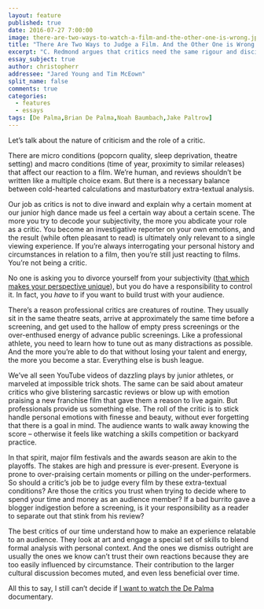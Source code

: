 ```yaml
---
layout: feature
published: true
date: 2016-07-27 7:00:00
image: there-are-two-ways-to-watch-a-film-and-the-other-one-is-wrong.jpg
title: "There Are Two Ways to Judge a Film. And the Other One is Wrong."
excerpt: "C. Redmond argues that critics need the same rigour and discipline as professional athletes."
essay_subject: true
author: christopherr
addressee: "Jared Young and Tim McEown"
split_name: false
comments: true
categories:
  - features
  - essays
tags: [De Palma,Brian De Palma,Noah Baumbach,Jake Paltrow]
---
```

Let’s talk about the nature of criticism and the role of a critic.

There are micro conditions (popcorn quality, sleep deprivation, theatre setting) and macro conditions (time of year, proximity to similar releases) that affect our reaction to a film. We’re human, and reviews shouldn’t be written like a multiple choice exam. But there is a necessary balance between cold-hearted calculations and masturbatory extra-textual analysis. 

Our job as critics is not to dive inward and explain why a certain moment at our junior high dance made us feel a certain way about a certain scene. The more you try to decode your subjectivity, the more you abdicate your role as a critic. You become an investigative reporter on your own emotions, and the result (while often pleasant to read) is ultimately only relevant to a single viewing experience. If you’re always interrogating your personal history and circumstances in relation to a film, then you’re still just reacting to films. You’re not being a critic. 

No one is asking you to divorce yourself from your subjectivity ([that which makes your perspective unique](http://www.dearcastandcrew.com/content/2016/7/26/my-de-palma-is-better-than-your-de-palma.html)), but you do have a responsibility to control it. In fact, you _have_ to if you want to build trust with your audience. 

There’s a reason professional critics are creatures of routine. They usually sit in the same theatre seats, arrive at approximately the same time before a screening, and get used to the hallow of empty press screenings or the over-enthused energy of advance public screenings. Like a professional athlete, you need to learn how to tune out as many distractions as possible. And the more you’re able to do that without losing your talent and energy, the more you become a star. Everything else is bush league.

We’ve all seen YouTube videos of dazzling plays by junior athletes, or marveled at impossible trick shots. The same can be said about amateur critics who give blistering sarcastic reviews or blow up with emotion praising a new franchise film that gave them a reason to live again. But professionals provide us something else. The roll of the critic is to stick handle personal emotions with finesse and beauty, without ever forgetting that there is a goal in mind. The audience wants to walk away knowing the score – otherwise it feels like watching a skills competition or backyard practice.

In that spirit, major film festivals and the awards season are akin to the playoffs. The stakes are high and pressure is ever-present. Everyone is prone to over-praising certain moments or pilling on the under-performers. So should a critic’s job be to judge every film by these extra-textual conditions? Are those the critics you trust when trying to decide where to spend your time and money as an audience member? If a bad burrito gave a blogger indigestion before a screening, is it your responsibility as a reader to separate out that stink from his review?

The best critics of our time understand how to make an experience relatable to an audience. They look at art and engage a special set of skills to blend formal analysis with personal context. And the ones we dismiss outright are usually the ones we know can’t trust their own reactions because they are too easily influenced by circumstance. Their contribution to the larger cultural discussion becomes muted, and even less beneficial over time.

All this to say, I still can’t decide if [I want to watch the De Palma](http://www.dearcastandcrew.com/content/2016/6/23/de-palma.html) documentary.
